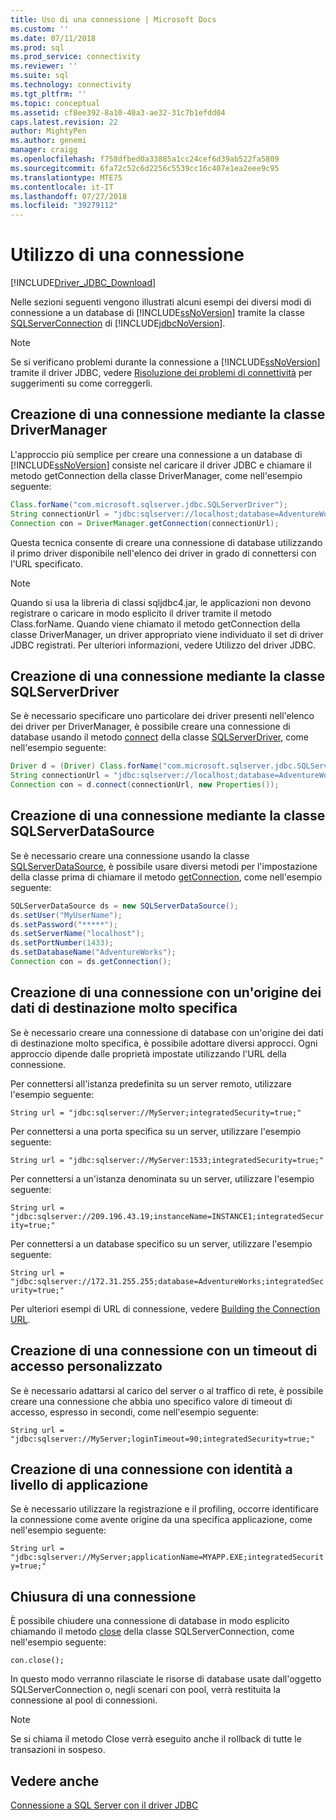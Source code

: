 ```yaml
---
title: Uso di una connessione | Microsoft Docs
ms.custom: ''
ms.date: 07/11/2018
ms.prod: sql
ms.prod_service: connectivity
ms.reviewer: ''
ms.suite: sql
ms.technology: connectivity
ms.tgt_pltfrm: ''
ms.topic: conceptual
ms.assetid: cf8ee392-8a10-40a3-ae32-31c7b1efdd04
caps.latest.revision: 22
author: MightyPen
ms.author: genemi
manager: craigg
ms.openlocfilehash: f758dfbed0a33885a1cc24cef6d39ab522fa5809
ms.sourcegitcommit: 6fa72c52c6d2256c5539cc16c407e1ea2eee9c95
ms.translationtype: MTE75
ms.contentlocale: it-IT
ms.lasthandoff: 07/27/2018
ms.locfileid: "39279112"
---
```

# <a name="working-with-a-connection"></a>Utilizzo di una connessione
[!INCLUDE[Driver_JDBC_Download](../../includes/driver_jdbc_download.md)]

  Nelle sezioni seguenti vengono illustrati alcuni esempi dei diversi modi di connessione a un database di [!INCLUDE[ssNoVersion](../../includes/ssnoversion_md.md)] tramite la classe [SQLServerConnection](../../connect/jdbc/reference/sqlserverconnection-class.md) di [!INCLUDE[jdbcNoVersion](../../includes/jdbcnoversion_md.md)].  
  
> [!NOTE]  
>  Se si verificano problemi durante la connessione a [!INCLUDE[ssNoVersion](../../includes/ssnoversion_md.md)] tramite il driver JDBC, vedere [Risoluzione dei problemi di connettività](../../connect/jdbc/troubleshooting-connectivity.md) per suggerimenti su come correggerli.  
  
## <a name="creating-a-connection-by-using-the-drivermanager-class"></a>Creazione di una connessione mediante la classe DriverManager  
 L'approccio più semplice per creare una connessione a un database di [!INCLUDE[ssNoVersion](../../includes/ssnoversion_md.md)] consiste nel caricare il driver JDBC e chiamare il metodo getConnection della classe DriverManager, come nell'esempio seguente:  
  
```java
Class.forName("com.microsoft.sqlserver.jdbc.SQLServerDriver");  
String connectionUrl = "jdbc:sqlserver://localhost;database=AdventureWorks;integratedSecurity=true;"  
Connection con = DriverManager.getConnection(connectionUrl);  
```  
  
 Questa tecnica consente di creare una connessione di database utilizzando il primo driver disponibile nell'elenco dei driver in grado di connettersi con l'URL specificato.  
  
> [!NOTE]  
>  Quando si usa la libreria di classi sqljdbc4.jar, le applicazioni non devono registrare o caricare in modo esplicito il driver tramite il metodo Class.forName. Quando viene chiamato il metodo getConnection della classe DriverManager, un driver appropriato viene individuato il set di driver JDBC registrati. Per ulteriori informazioni, vedere Utilizzo del driver JDBC.  
  
## <a name="creating-a-connection-by-using-the-sqlserverdriver-class"></a>Creazione di una connessione mediante la classe SQLServerDriver  
 Se è necessario specificare uno particolare dei driver presenti nell'elenco dei driver per DriverManager, è possibile creare una connessione di database usando il metodo [connect](../../connect/jdbc/reference/connect-method-sqlserverdriver.md) della classe [SQLServerDriver](../../connect/jdbc/reference/sqlserverdriver-class.md), come nell'esempio seguente:  
  
```java
Driver d = (Driver) Class.forName("com.microsoft.sqlserver.jdbc.SQLServerDriver").newInstance();  
String connectionUrl = "jdbc:sqlserver://localhost;database=AdventureWorks;integratedSecurity=true;"  
Connection con = d.connect(connectionUrl, new Properties());  
```  
  
## <a name="creating-a-connection-by-using-the-sqlserverdatasource-class"></a>Creazione di una connessione mediante la classe SQLServerDataSource  
 Se è necessario creare una connessione usando la classe [SQLServerDataSource](../../connect/jdbc/reference/sqlserverdatasource-class.md), è possibile usare diversi metodi per l'impostazione della classe prima di chiamare il metodo [getConnection](../../connect/jdbc/reference/getconnection-method.md), come nell'esempio seguente:  
  
```java 
SQLServerDataSource ds = new SQLServerDataSource();  
ds.setUser("MyUserName");  
ds.setPassword("*****");  
ds.setServerName("localhost");  
ds.setPortNumber(1433);   
ds.setDatabaseName("AdventureWorks");  
Connection con = ds.getConnection();  
```  
  
## <a name="creating-a-connection-that-targets-a-very-specific-data-source"></a>Creazione di una connessione con un'origine dei dati di destinazione molto specifica  
 Se è necessario creare una connessione di database con un'origine dei dati di destinazione molto specifica, è possibile adottare diversi approcci. Ogni approccio dipende dalle proprietà impostate utilizzando l'URL della connessione.  
  
 Per connettersi all'istanza predefinita su un server remoto, utilizzare l'esempio seguente:  
  
 `String url = "jdbc:sqlserver://MyServer;integratedSecurity=true;"`  
  
 Per connettersi a una porta specifica su un server, utilizzare l'esempio seguente:  
  
 `String url = "jdbc:sqlserver://MyServer:1533;integratedSecurity=true;"`  
  
 Per connettersi a un'istanza denominata su un server, utilizzare l'esempio seguente:  
  
 `String url = "jdbc:sqlserver://209.196.43.19;instanceName=INSTANCE1;integratedSecurity=true;"`  
  
 Per connettersi a un database specifico su un server, utilizzare l'esempio seguente:  
  
 `String url = "jdbc:sqlserver://172.31.255.255;database=AdventureWorks;integratedSecurity=true;"`  
  
 Per ulteriori esempi di URL di connessione, vedere [Building the Connection URL](../../connect/jdbc/building-the-connection-url.md).  
  
## <a name="creating-a-connection-with-a-custom-login-time-out"></a>Creazione di una connessione con un timeout di accesso personalizzato  
 Se è necessario adattarsi al carico del server o al traffico di rete, è possibile creare una connessione che abbia uno specifico valore di timeout di accesso, espresso in secondi, come nell'esempio seguente:  
  
 `String url = "jdbc:sqlserver://MyServer;loginTimeout=90;integratedSecurity=true;"`  
  
## <a name="create-a-connection-with-application-level-identity"></a>Creazione di una connessione con identità a livello di applicazione  
 Se è necessario utilizzare la registrazione e il profiling, occorre identificare la connessione come avente origine da una specifica applicazione, come nell'esempio seguente:  
  
 `String url = "jdbc:sqlserver://MyServer;applicationName=MYAPP.EXE;integratedSecurity=true;"`  
  
## <a name="closing-a-connection"></a>Chiusura di una connessione  
 È possibile chiudere una connessione di database in modo esplicito chiamando il metodo [close](../../connect/jdbc/reference/close-method-sqlserverconnection.md) della classe SQLServerConnection, come nell'esempio seguente:  
  
 `con.close();`  
  
 In questo modo verranno rilasciate le risorse di database usate dall'oggetto SQLServerConnection o, negli scenari con pool, verrà restituita la connessione al pool di connessioni.  
  
> [!NOTE]  
>  Se si chiama il metodo Close verrà eseguito anche il rollback di tutte le transazioni in sospeso.  
  
## <a name="see-also"></a>Vedere anche  
 [Connessione a SQL Server con il driver JDBC](../../connect/jdbc/connecting-to-sql-server-with-the-jdbc-driver.md)  
  
  
